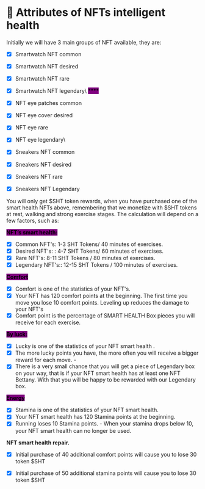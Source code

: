 # 🧿 Attributes of NFTs intelligent health

Initially we will have 3 main groups of NFT available, they are:

* [x] Smartwatch NFT common&#x20;
* [x] Smartwatch NFT desired&#x20;
* [x] Smartwatch NFT rare&#x20;
* [x] Smartwatch NFT legendary\ <mark style="background-color:purple;">****</mark>
* [x] NFT eye patches common&#x20;
* [x] NFT eye cover desired&#x20;
* [x] NFT eye rare
* [x] NFT eye  legendary\

* [x] Sneakers NFT common&#x20;
* [x] Sneakers NFT desired&#x20;
* [x] Sneakers NFT rare&#x20;
* [x] Sneakers NFT Legendary&#x20;

You will only get $SHT token rewards, when you have purchased one of the smart health NFTs above, remembering that we monetize with $SHT tokens at rest, walking and strong exercise stages. The calculation will depend on a few factors, such as:

<mark style="background-color:purple;">**NFT’s smart health:**</mark>

* [x] Common NFT's: 1-3 SHT Tokens/ 40 minutes of exercises.&#x20;
* [x] Desired NFT's: : 4-7 SHT Tokens/ 60 minutes of exercises.&#x20;
* [x] Rare NFT's: 8-11 SHT Tokens / 80 minutes of exercises.&#x20;
* [x] Legendary NFT's:: 12-15 SHT Tokens / 100 minutes of exercises.

<mark style="background-color:purple;">**Comfort**</mark>

* [x] Comfort is one of the statistics of your NFT's.&#x20;
* [x] Your NFT has 120 comfort points at the beginning. The first time you move you lose 10 comfort points. Leveling up reduces the damage to your NFT's&#x20;
* [x] Comfort point is the percentage of SMART HEALTH Box pieces you will receive for each exercise.

<mark style="background-color:purple;">**By luck:**</mark>

* [x] Lucky is one of the statistics of your NFT smart health .
* [x] The more lucky points you have, the more often you will receive a bigger reward for each move. -
* [x] There is a very small chance that you will get a piece of Legendary box on your way, that is if your NFT smart health has at least one NFT Bettany. With that you will be happy to be rewarded with our Legendary box.

<mark style="background-color:purple;">**Energy**</mark>

* [x] Stamina is one of the statistics of your NFT smart health.
* [x] Your NFT smart health has 120 Stamina points at the beginning.
* [x] Running loses 10 Stamina points. - When your stamina drops below 10, your NFT smart health can no longer be used.

**NFT smart health repair.**

* [x] Initial purchase of 40 additional comfort points will cause you to lose 30 token $SHT
* [x] Initial purchase of 50 additional stamina points will cause you to lose 30 token $SHT



